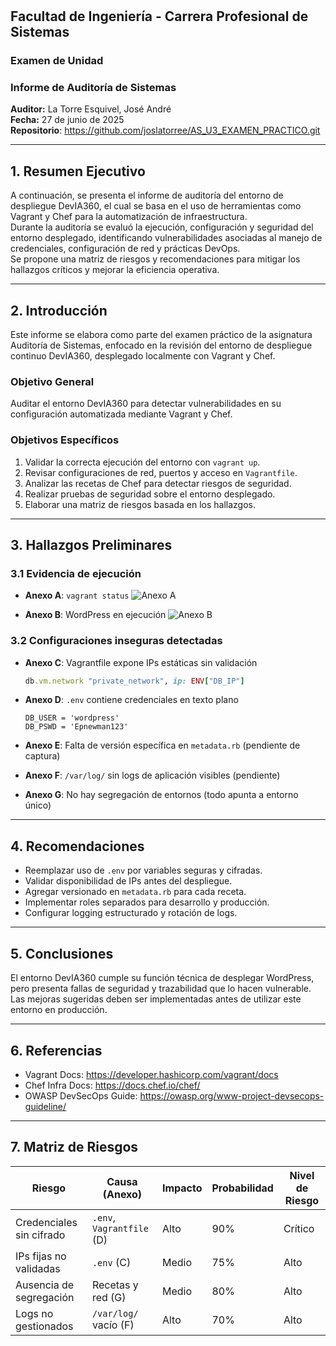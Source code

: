 
#

## Facultad de Ingeniería - Carrera Profesional de Sistemas  
### Examen de Unidad  
### Informe de Auditoría de Sistemas  
**Auditor:** La Torre Esquivel, José André  
**Fecha:** 27 de junio de 2025  
**Repositorio**: https://github.com/joslatorree/AS_U3_EXAMEN_PRACTICO.git

---

## 1. Resumen Ejecutivo

A continuación, se presenta el informe de auditoría del entorno de despliegue DevIA360, el cual se basa en el uso de herramientas como Vagrant y Chef para la automatización de infraestructura.  
Durante la auditoría se evaluó la ejecución, configuración y seguridad del entorno desplegado, identificando vulnerabilidades asociadas al manejo de credenciales, configuración de red y prácticas DevOps.  
Se propone una matriz de riesgos y recomendaciones para mitigar los hallazgos críticos y mejorar la eficiencia operativa.

---

## 2. Introducción

Este informe se elabora como parte del examen práctico de la asignatura Auditoría de Sistemas, enfocado en la revisión del entorno de despliegue continuo DevIA360, desplegado localmente con Vagrant y Chef.

### Objetivo General
Auditar el entorno DevIA360 para detectar vulnerabilidades en su configuración automatizada mediante Vagrant y Chef.

### Objetivos Específicos
1. Validar la correcta ejecución del entorno con `vagrant up`.
2. Revisar configuraciones de red, puertos y acceso en `Vagrantfile`.
3. Analizar las recetas de Chef para detectar riesgos de seguridad.
4. Realizar pruebas de seguridad sobre el entorno desplegado.
5. Elaborar una matriz de riesgos basada en los hallazgos.

---

## 3. Hallazgos Preliminares

### 3.1 Evidencia de ejecución

- **Anexo A**: `vagrant status`
  ![Anexo A](evidencias/anexo_a_vagrant_status.png)

- **Anexo B**: WordPress en ejecución
  ![Anexo B](evidencias/anexo_b_wordpress.png)

### 3.2 Configuraciones inseguras detectadas

- **Anexo C**: Vagrantfile expone IPs estáticas sin validación
  ```ruby
  db.vm.network "private_network", ip: ENV["DB_IP"]
  ```

- **Anexo D**: `.env` contiene credenciales en texto plano
  ```env
  DB_USER = 'wordpress'
  DB_PSWD = 'Epnewman123'
  ```

- **Anexo E**: Falta de versión específica en `metadata.rb` (pendiente de captura)

- **Anexo F**: `/var/log/` sin logs de aplicación visibles (pendiente)

- **Anexo G**: No hay segregación de entornos (todo apunta a entorno único)

---

## 4. Recomendaciones

- Reemplazar uso de `.env` por variables seguras y cifradas.
- Validar disponibilidad de IPs antes del despliegue.
- Agregar versionado en `metadata.rb` para cada receta.
- Implementar roles separados para desarrollo y producción.
- Configurar logging estructurado y rotación de logs.

---

## 5. Conclusiones

El entorno DevIA360 cumple su función técnica de desplegar WordPress, pero presenta fallas de seguridad y trazabilidad que lo hacen vulnerable.  
Las mejoras sugeridas deben ser implementadas antes de utilizar este entorno en producción.

---

## 6. Referencias

- Vagrant Docs: https://developer.hashicorp.com/vagrant/docs  
- Chef Infra Docs: https://docs.chef.io/chef/  
- OWASP DevSecOps Guide: https://owasp.org/www-project-devsecops-guideline/

---

## 7. Matriz de Riesgos

| Riesgo                        | Causa (Anexo)             | Impacto | Probabilidad | Nivel de Riesgo |
|------------------------------|---------------------------|---------|--------------|-----------------|
| Credenciales sin cifrado     | `.env`, `Vagrantfile` (D) | Alto    | 90%          | Crítico         |
| IPs fijas no validadas       | `.env` (C)                | Medio   | 75%          | Alto            |
| Ausencia de segregación      | Recetas y red (G)         | Medio   | 80%          | Alto            |
| Logs no gestionados          | `/var/log/` vacío (F)     | Alto    | 70%          | Alto            |

